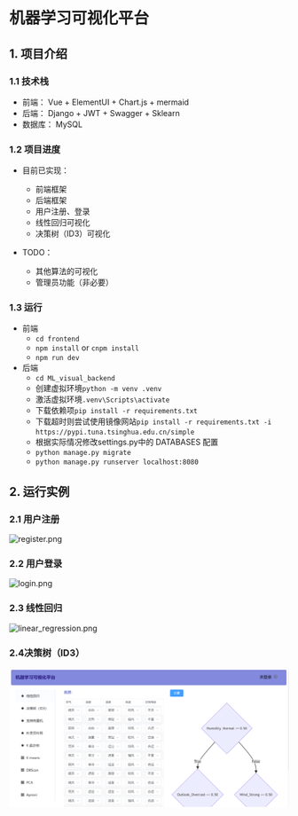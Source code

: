 # 机器学习可视化平台

## 1. 项目介绍

### 1.1 技术栈
* 前端： Vue + ElementUI + Chart.js + mermaid
* 后端： Django + JWT + Swagger + Sklearn
* 数据库： MySQL

### 1.2 项目进度
* 目前已实现：
    * 前端框架
    * 后端框架
    * 用户注册、登录
    * 线性回归可视化
    * 决策树（ID3）可视化
    
* TODO：
    * 其他算法的可视化
    * 管理员功能（非必要）

### 1.3 运行
* 前端
    * `cd frontend`
    * `npm install` or `cnpm install`
    * `npm run dev`
* 后端
    * `cd ML_visual_backend`
    * 创建虚拟环境`python -m venv .venv`
    * 激活虚拟环境`.venv\Scripts\activate`
    * 下载依赖项`pip install -r requirements.txt`
    * 下载超时则尝试使用镜像网站`pip install -r requirements.txt -i https://pypi.tuna.tsinghua.edu.cn/simple`
    * 根据实际情况修改settings.py中的 DATABASES 配置
    * `python manage.py migrate`
    * `python manage.py runserver localhost:8080`

## 2. 运行实例

### 2.1 用户注册
![register.png](image/register.png)

### 2.2 用户登录
![login.png](image/login.png)

### 2.3 线性回归
![linear_regression.png](image/linear_regression.png)

### 2.4决策树（ID3）

![decision_tree_id3.png](image/decision_tree_id3.png)

